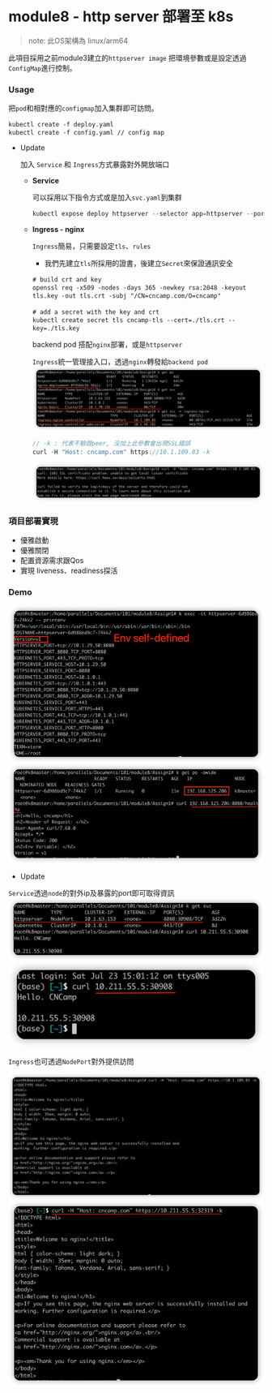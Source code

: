 # module8 - http server 部署至 k8s

> note: 此OS架構為 linux/arm64

此項目採用之前module3建立的`httpserver image`
把環境參數或是設定透過`ConfigMap`進行控制。

### Usage

把`pod`和相對應的`configmap`加入集群即可訪問。

```shell
kubectl create -f deploy.yaml
kubectl create -f config.yaml // config map
```

- Update

  加入 `Service` 和 `Ingress`方式暴露對外開放端口

  - **Service**

    可以採用以下指令方式或是加入`svc.yaml`到集群

    ```go
    kubectl expose deploy httpserver --selector app=httpserver --port=30908 --type=NodePort
    ```

  - **Ingress - nginx**
  
    `Ingress`簡易，只需要設定`tls`、`rules`
  
    - 我們先建立`tls`所採用的證書，後建立`Secret`來保證通訊安全
  
    ```shell
    # build crt and key
    openssl req -x509 -nodes -days 365 -newkey rsa:2048 -keyout tls.key -out tls.crt -subj "/CN=cncamp.com/O=cncamp"
    
    # add a secret with the key and crt
    kubectl create secret tls cncamp-tls --cert=./tls.crt --key=./tls.key
    ```
  
    backend pod 搭配`nginx`部署，或是`httpserver`
  
    `Ingress`統一管理接入口，透過`nginx`轉發給`backend pod` 
    ![img.png](assets/ingress.png)
  
    ```go
    // -k : 代表不驗證peer, 沒加上此參數會出現SSL錯誤
    curl -H "Host: cncamp.com" https://10.1.109.83 -k
    ```
    ![img.png](assets/ingress1.png)
  
    
  

### 項目部署實現

- 優雅啟動
- 優雅關閉
- 配置資源需求跟Qos
- 實現 liveness、readiness探活


### Demo

![demo_printenv.png](assets/demo_printenv.png)
![demo_healthz.png](assets/demo_healthz.png)
- Update

`Service`透過`node`的對外ip及暴露的port即可取得資訊
![img.png](assets/svc.png)
![img.png](assets/svc2.png)

`Ingress`也可透過`NodePort`對外提供訪問

![img.png](assets/ingress2.png)
![img.png](assets/ingress3.png)